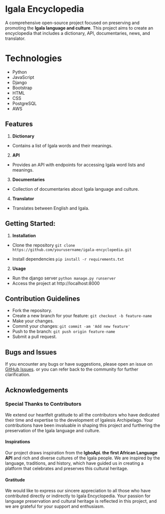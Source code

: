 #  Igala Encyclopedia
A comprehensive open-source project focused on preserving and promoting the **Igala language and culture**. This project aims to create an encyclopedia that includes a dictionary, API, documentaries, news, and translator.


# Technologies
- Python
- JavaScript
- Django
- Bootstrap
- HTML
- CSS
- PostgreSQL
- AWS


## Features
1. **Dictionary**
- Contains a list of Igala words and their meanings.
2. **API**
- Provides an API with endpoints for accessing Igala word lists and meanings.
3. **Documentaries**
- Collection of documentaries about Igala language and culture.
4. **Translator**
- Translates between English and Igala.

## Getting Started:
1. **Installation**
- Clone the repository
```git clone https://github.com/yourusername/igala-encyclopedia.git```

- Install dependencies
```pip install -r requirements.txt```
2. **Usage**
- Run the django server
```python manage.py runserver```
-  Access the project at http://localhost:8000



## Contribution Guidelines
-   Fork the repository.
-   Create a new branch for your feature: `git checkout -b feature-name`
-   Make your changes.
-   Commit your changes: `git commit -am 'Add new feature'`
-   Push to the branch: `git push origin feature-name`
-   Submit a pull request.

## Bugs and Issues
If you encounter any bugs or have suggestions, please open an issue on [GitHub Issues](https://github.com/yourusername/igala-encyclopedia/issues). or you can refer back to the community for further clarification.

## Acknowledgements
### Special Thanks to Contributors
We extend our heartfelt gratitude to all the contributors who have dedicated their time and expertise to the development of Igalesis Archipelago. Your contributions have been invaluable in shaping this project and furthering the preservation of the Igala language and culture.


#### Inspirations

Our project draws inspiration from the **IgboApi. the first African Language API** and rich and diverse cultures of the Igala people. We are inspired by the language, traditions, and history, which have guided us in creating a platform that celebrates and preserves this cultural heritage.


#### Gratitude

We would like to express our sincere appreciation to all those who have contributed directly or indirectly to Igala Encyclopedia. Your passion for language preservation and cultural heritage is reflected in this project, and we are grateful for your support and enthusiasm.
